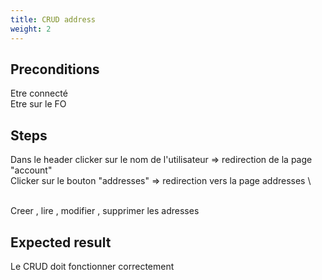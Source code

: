 ```yaml
---
title: CRUD address
weight: 2
---
```


## Preconditions

Etre connecté\
Etre sur le FO
## Steps

Dans le header clicker sur le nom de l'utilisateur => redirection de la page "account" \
Clicker sur le bouton "addresses" => redirection vers la page addresses\
\
Creer , lire , modifier , supprimer les adresses

## Expected result

Le CRUD doit fonctionner correctement

